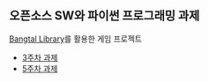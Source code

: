## 오픈소스 SW와 파이썬 프로그래밍 과제

[Bangtal Library](https://cafe.naver.com/bangtal)를 활용한 게임 프로젝트

- [3주차 과제](/assignment3)
- [5주차 과제](/assignment5)
